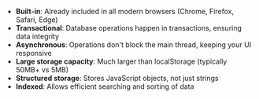 - **Built-in**: Already included in all modern browsers (Chrome, Firefox, Safari, Edge)
- **Transactional**: Database operations happen in transactions, ensuring data integrity
- **Asynchronous**: Operations don't block the main thread, keeping your UI responsive
- **Large storage capacity**: Much larger than localStorage (typically 50MB+ vs 5MB)
- **Structured storage**: Stores JavaScript objects, not just strings
- **Indexed**: Allows efficient searching and sorting of data